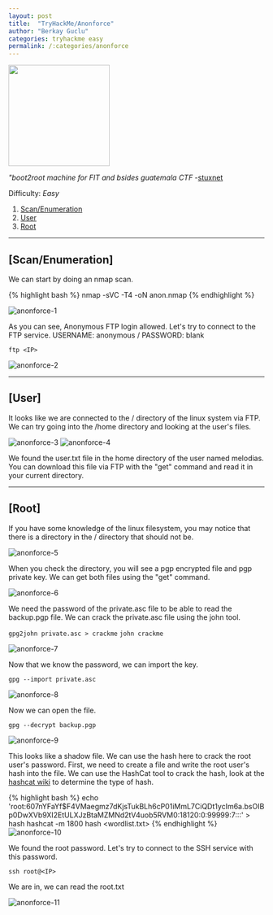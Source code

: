 ```yaml
---
layout: post
title:  "TryHackMe/Anonforce"
author: "Berkay Guclu"
categories: tryhackme easy
permalink: /:categories/anonforce
---
```

[<img src="/assets/tryhackme/images/anonforce.jpeg" height="199">](https://tryhackme.com/room/bsidesgtanonforce)

*"boot2root machine for FIT and bsides guatemala CTF* -[stuxnet](https://tryhackme.com/p/stuxnet)

Difficulty: *Easy*

1. [Scan/Enumeration](#scan/enumeration)
2. [User](#user)
3. [Root](#root)

******

## [Scan/Enumeration]
We can start by doing an nmap scan.

{% highlight bash %}
nmap -sVC -T4 -oN anon.nmap <IP>
{% endhighlight %}

![anonforce-1](/assets/tryhackme/images/anonforce-1.png)

As you can see, Anonymous FTP login allowed. Let's try to connect to the FTP service. USERNAME: anonymous / PASSWORD: blank

`ftp <IP>`

![anonforce-2](/assets/tryhackme/images/anonforce-2.png)

******

## [User]
It looks like we are connected to the / directory of the linux system via FTP. We can try going into the /home directory and looking at the user's files.

![anonforce-3](/assets/tryhackme/images/anonforce-3.png)
![anonforce-4](/assets/tryhackme/images/anonforce-4.png)

We found the user.txt file in the home directory of the user named melodias. You can download this file via FTP with the "get" command and read it in your current directory.

******

## [Root]
If you have some knowledge of the linux filesystem, you may notice that there is a directory in the / directory that should not be.

![anonforce-5](/assets/tryhackme/images/anonforce-5.png)

When you check the directory, you will see a pgp encrypted file and pgp private key. We can get both files using the "get" command.

![anonforce-6](/assets/tryhackme/images/anonforce-6.png)

We need the password of the private.asc file to be able to read the backup.pgp file. We can crack the private.asc file using the john tool.

`gpg2john private.asc > crackme`
`john crackme`

![anonforce-7](/assets/tryhackme/images/anonforce-7.png)

Now that we know the password, we can import the key.

`gpg --import private.asc`

![anonforce-8](/assets/tryhackme/images/anonforce-8.png)

Now we can open the file.

`gpg --decrypt backup.pgp`

![anonforce-9](/assets/tryhackme/images/anonforce-9.png)

This looks like a shadow file. We can use the hash here to crack the root user's password. First, we need to create a file and write the root user's hash into the file. We can use the HashCat tool to crack the hash, look at the [hashcat wiki](https://hashcat.net/wiki/doku.php?id=example_hashes) to determine the type of hash.

{% highlight bash %}
echo 'root:$6$07nYFaYf$F4VMaegmz7dKjsTukBLh6cP01iMmL7CiQDt1ycIm6a.bsOIBp0DwXVb9XI2EtULXJzBtaMZMNd2tV4uob5RVM0:18120:0:99999:7:::' > hash
hashcat -m 1800 hash <wordlist.txt>
{% endhighlight %}
![anonforce-10](/assets/tryhackme/images/anonforce-10.png)

We found the root password. Let's try to connect to the SSH service with this password.

`ssh root@<IP>`

We are in, we can read the root.txt

![anonforce-11](/assets/tryhackme/images/anonforce-11.png)
